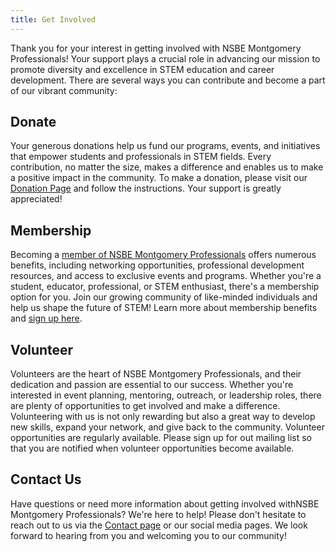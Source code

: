 ```yaml
---
title: Get Involved
---
```


Thank you for your interest in getting involved with NSBE Montgomery Professionals! Your support plays a crucial role in advancing our mission to promote diversity and excellence in STEM education and career development. There are several ways you can contribute and become a part of our vibrant community:

## Donate

Your generous donations help us fund our programs, events, and initiatives that empower students and professionals in STEM fields. Every contribution, no matter the size, makes a difference and enables us to make a positive impact in the community. To make a donation, please visit our [Donation Page](/donate) and follow the instructions. Your support is greatly appreciated!

## Membership

Becoming a [member of NSBE Montgomery Professionals](/membership) offers numerous benefits, including networking opportunities, professional development resources, and access to exclusive events and programs. Whether you're a student, educator, professional, or STEM enthusiast, there's a membership option for you. Join our growing community of like-minded individuals and help us shape the future of STEM! Learn more about membership benefits and [sign up here](/membership).

## Volunteer

Volunteers are the heart of NSBE Montgomery Professionals, and their dedication and passion are essential to our success. Whether you're interested in event planning, mentoring, outreach, or leadership roles, there are plenty of opportunities to get involved and make a difference. Volunteering with us is not only rewarding but also a great way to develop new skills, expand your network, and give back to the community. Volunteer opportunities are regularly available. Please sign up for out mailing list so that you are notified when volunteer opportunities become available.

## Contact Us

Have questions or need more information about getting involved withNSBE Montgomery Professionals? We're here to help! Please don't hesitate to reach out to us via the [Contact page](/contact) or our social media pages. We look forward to hearing from you and welcoming you to our community!
